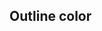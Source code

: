 ## Outline color

<!-- <values.outlineColor> -->

<!-- </values.outlineColor> -->

<!-- <variants.outlineColor> -->

<!-- </variants.outlineColor> -->

